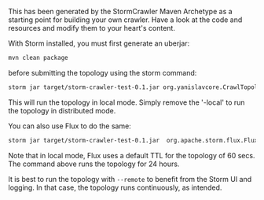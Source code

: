 This has been generated by the StormCrawler Maven Archetype as a starting point for building your own crawler.
Have a look at the code and resources and modify them to your heart's content. 

With Storm installed, you must first generate an uberjar:

``` sh
mvn clean package
```

before submitting the topology using the storm command:

``` sh
storm jar target/storm-crawler-test-0.1.jar org.yanislavcore.CrawlTopology -conf crawler-conf.yaml -local
```

This will run the topology in local mode. Simply remove the '-local' to run the topology in distributed mode.

You can also use Flux to do the same:

``` sh
storm jar target/storm-crawler-test-0.1.jar  org.apache.storm.flux.Flux --local crawler.flux --sleep 86400000
```

Note that in local mode, Flux uses a default TTL for the topology of 60 secs. The command above runs the topology for 24 hours.

It is best to run the topology with `--remote` to benefit from the Storm UI and logging. In that case, the topology runs continuously, as intended.  
